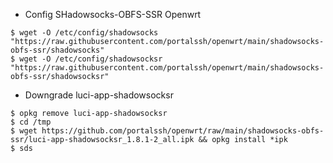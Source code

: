 * Config SHadowsocks-OBFS-SSR Openwrt
```
$ wget -O /etc/config/shadowsocks "https://raw.githubusercontent.com/portalssh/openwrt/main/shadowsocks-obfs-ssr/shadowsocks"
$ wget -O /etc/config/shadowsocksr "https://raw.githubusercontent.com/portalssh/openwrt/main/shadowsocks-obfs-ssr/shadowsocksr"
```

* Downgrade luci-app-shadowsocksr
```
$ opkg remove luci-app-shadowsocksr
$ cd /tmp
$ wget https://github.com/portalssh/openwrt/raw/main/shadowsocks-obfs-ssr/luci-app-shadowsocksr_1.8.1-2_all.ipk && opkg install *ipk
$ sds
```
